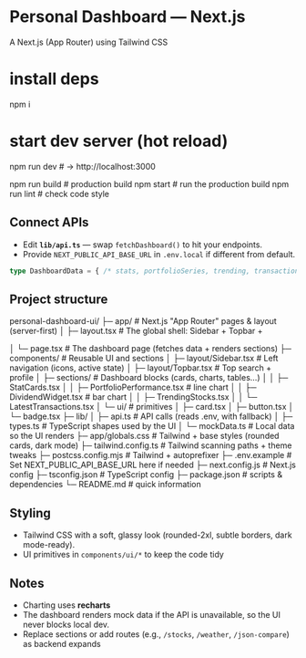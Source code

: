 # Personal Dashboard — Next.js
A Next.js (App Router) using Tailwind CSS 

# install deps
npm i

# start dev server (hot reload)
npm run dev    # -> http://localhost:3000

npm run build  # production build
npm start      # run the production build
npm run lint   # check code style

## Connect APIs

- Edit **`lib/api.ts`** — swap `fetchDashboard()` to hit your endpoints.
- Provide `NEXT_PUBLIC_API_BASE_URL` in `.env.local` if different from default.

```ts
type DashboardData = { /* stats, portfolioSeries, trending, transactions, watchlist, dividends */ };
```

## Project structure

personal-dashboard-ui/
├─ app/                   # Next.js "App Router" pages & layout (server-first)
│  ├─ layout.tsx          # The global shell: Sidebar + Topbar + <main/>
│  └─ page.tsx            # The dashboard page (fetches data + renders sections)
├─ components/            # Reusable UI and sections
│  ├─ layout/Sidebar.tsx  # Left navigation (icons, active state)
│  ├─ layout/Topbar.tsx   # Top search + profile
│  ├─ sections/           # Dashboard blocks (cards, charts, tables…)
│  │  ├─ StatCards.tsx
│  │  ├─ PortfolioPerformance.tsx    # line chart
│  │  ├─ DividendWidget.tsx          # bar chart
│  │  ├─ TrendingStocks.tsx
│  │  └─ LatestTransactions.tsx
│  └─ ui/                 # primitives
│     ├─ card.tsx
│     ├─ button.tsx
│     └─ badge.tsx
├─ lib/
│  ├─ api.ts              # API calls (reads .env, with fallback)
│  ├─ types.ts            # TypeScript shapes used by the UI
│  └─ mockData.ts         # Local data so the UI renders
├─ app/globals.css        # Tailwind + base styles (rounded cards, dark mode)
├─ tailwind.config.ts     # Tailwind scanning paths + theme tweaks
├─ postcss.config.mjs     # Tailwind + autoprefixer
├─ .env.example           # Set NEXT_PUBLIC_API_BASE_URL here if needed
├─ next.config.js         # Next.js config
├─ tsconfig.json          # TypeScript config
├─ package.json           # scripts & dependencies
└─ README.md              # quick information

## Styling

- Tailwind CSS with a soft, glassy look (rounded-2xl, subtle borders, dark mode-ready).
- UI primitives in `components/ui/*` to keep the code tidy

## Notes

- Charting uses **recharts**
- The dashboard renders mock data if the API is unavailable, so the UI never blocks local dev.
- Replace sections or add routes (e.g., `/stocks`, `/weather`, `/json-compare`) as backend expands





